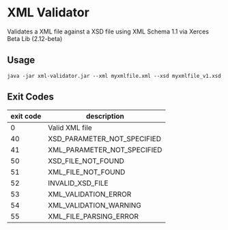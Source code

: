 # XML Validator
Validates a XML file against a XSD file using XML Schema 1.1 via Xerces Beta Lib (2.12-beta)

## Usage
```
java -jar xml-validator.jar --xml myxmlfile.xml --xsd myxmlfile_v1.xsd
```

## Exit Codes

|exit code|description|
|---------|-----------|
|0|Valid XML file|
|40|XSD_PARAMETER_NOT_SPECIFIED|
|41|XML_PARAMETER_NOT_SPECIFIED|
|50|XSD_FILE_NOT_FOUND|
|51|XML_FILE_NOT_FOUND|
|52|INVALID_XSD_FILE|
|53|XML_VALIDATION_ERROR|
|54|XML_VALIDATION_WARNING|
|55|XML_FILE_PARSING_ERROR|


